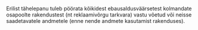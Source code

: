 Erilist tähelepanu tuleb pöörata kõikidest ebausaldusväärsetest kolmandate
osapoolte rakendustest (nt reklaamivõrgu tarkvara) vastu võetud või neisse
saadetavatele andmetele (enne nende andmete kasutamist rakenduses).
